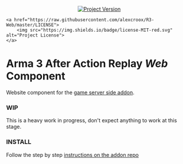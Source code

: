 <p align="center">
    <a href="https://github.com/alexcroox/R3-Web/releases/latest">
        <img src="https://img.shields.io/badge/Version-0.0.1-blue.svg" alt="Project Version">
    </a>    
    
    <a href="https://raw.githubusercontent.com/alexcroox/R3-Web/master/LICENSE">
        <img src="https://img.shields.io/badge/license-MIT-red.svg" alt="Project License">
    </a>
</p>

# Arma 3 After Action Replay *Web* Component

Website component for the [game server side addon](https://github.com/alexcroox/R3).

### WIP

This is a heavy work in progress, don't expect anything to work at this stage.

### INSTALL

Follow the step by step [instructions on the addon repo](https://github.com/alexcroox/R3)
